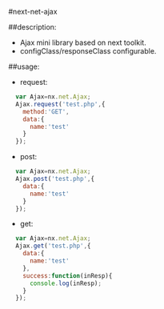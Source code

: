 #next-net-ajax

##description:
+ Ajax mini library based on next toolkit.
+ configClass/responseClass configurable.

##usage:
+ request:
```javascript
  var Ajax=nx.net.Ajax;
  Ajax.request('test.php',{
    method:'GET',
    data:{
      name:'test'
    }
  });
```

+ post:
```javascript
  var Ajax=nx.net.Ajax;
  Ajax.post('test.php',{
    data:{
      name:'test'
    }
  });
```

+ get:
```javascript
  var Ajax=nx.net.Ajax;
  Ajax.get('test.php',{
    data:{
      name:'test'
    },
    success:function(inResp){
      console.log(inResp);
    }
  });
```

